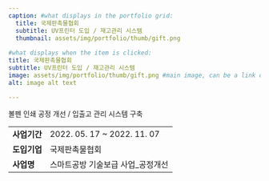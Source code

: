 ```yaml
---
caption: #what displays in the portfolio grid:
  title: 국제판촉물협회
  subtitle: UV프린터 도입 / 재고관리 시스템
  thumbnail: assets/img/portfolio/thumb/gift.png
  
#what displays when the item is clicked:
title: 국제판촉물협회
subtitle: UV프린터 도입 / 재고관리 시스템
image: assets/img/portfolio/thumb/gift.png #main image, can be a link or a file in assets/img/portfolio
alt: image alt text

---
```

볼펜 인쇄 공정 개선 / 입출고 관리 시스템 구축

<table class="table">
  <tbody>
    <tr>
      <td class="col-3" style="font-weight:bold">사업기간</td>
      <td class="col-5">2022. 05. 17 ~ 2022. 11. 07</td>
    </tr>
    <tr>
      <td style="font-weight:bold">도입기업</td>
      <td>국제판촉물협회</td>
    </tr>
    <tr>
      <td style="font-weight:bold">사업명</td>
      <td>스마트공방 기술보급 사업_공정개선</td>
    </tr>
  </tbody>
</table>